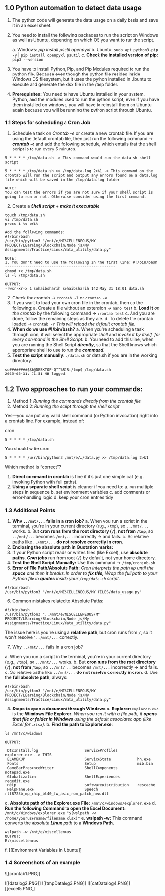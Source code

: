 ## 1.0 Python automation to detect data usage

1. The python code will generate the data usage on a daily basis and save it in an excel sheet.
2. You need to install the following packages to run the script on Windows as well as Ubuntu, depending on which OS you want to run the script.

	a. Windows: *pip install psutil openpyxl*
	b. Ubuntu: `sudo apt python3-pip -y` | `pip install openpyxl psutil`
	c. **Check the installed version of pip:** `pip3 --version`
3. You have to install Python, Pip, and Pip Modules required to run the python file. Because even though the python file resides inside Windows OS filesystem, but it uses the python installed in Ubuntu to execute and generate the xlsx file in the /tmp folder.
4. **Prerequisites:** You need to have Ubuntu installed in your system. Python, and the modules used to run the python script, even if you have them installed on windows, you will have to reinstall them on Ubuntu again because you will be running the python script through Ubuntu.

### 1.1 Steps for scheduling a Cron Job

1. Schedule a task on *Crontab -e* or create a new crontab file. If you are using the default crontab file, then just run the following command -> ***crontab -e*** and add the following schedule, which entails that the shell script is to run every 5 minutes.

```
5 * * * * /tmp/data.sh -> This command would run the data.sh shell script

5 * * * * /tmp/data.sh >> /tmp/data.log 2>&1 -> This command on the crontab will run the script and output any errors found on a data.log file which will be saved in the /tmp/data.log folder

NOTE:
You can test the errors if you are not sure if your shell script is going to run or not. Otherwise consider using the first command.
```
2. Create a ***Shell script*** + ***make it executable***
```
touch /tmp/data.sh
vi /tmp/data.sh
press i to edit

Add the following commands:
#!/bin/bash 
/usr/bin/python3 "/mnt/e/MISCELLENEOUS/MY PROJECT/LEarning/Blockchain/Node js/My Assignments/Practice/Linux/data_utility/data.py"

NOTE:
1. You don't need to use the following in the first line: #!/bin/bash
--------------------------------------------------
chmod +x /tmp/data.sh
ls -l /tmp/data.sh

OUTPUT:
-rwxr-xr-x 1 sohaibsharih sohaibsharih 142 May 31 18:01 data.sh
```

2. Check the crontab -> `crontab -l` or `crontab -e`
3. If you want to load your own cron file in the crontab, then do the following:
	a. Create a file without an extension -> `nano test`
	b. **Load it** *on the crontab* by the following command -> `crontab test`
	c. And you are done, follow the remaining steps as they are.
	d. To delete the crontab loaded -> `crontab -r` *This will reload the default crontab file.*
4. **When do we use #!/bin/bash?**
	a. When you're scheduling a task through cron, it will select the appropriate *shell* and *invoke it by itself, for every command in the Shell Script.*
	b. You need to add this line, when you are running the Shell Script ***directly***, so that the Shell knows which appropriate shell to use to run the ***command.***
5. **Test the script manually**: `./data.sh` or data.sh if you are in the working directory.

```
so########$$h@DESKTOP-Q^^%RIR:/tmp$ /tmp/data.sh
2025-05-31: 71.51 MB logged.

```

## 1.2 Two approaches to run your commands:

1. Method 1: *Running the commands directly from the crontab file*
2. Method 2: *Running the script through the shell script*

Yes—you can put any valid shell command (or Python invocation) right into a crontab line. For example, instead of:

cron
```
5 * * * * /tmp/data.sh

```

You should write
cron
```
5 * * * * /usr/bin/python3 /mnt/e/…/data.py >> /tmp/data.log 2>&1

```

Which method is “correct”?

1. **Direct command in crontab** is fine if it’s just one simple call (e.g. invoking Python with full paths).
2. **Using a separate shell script** is cleaner if you need to:
	a. run multiple steps in sequence
	b. set environment variables
	c. add comments or error‐handling logic
	d. keep your cron entries tidy
### 1.3 Additional Points

1. **Why `../mnt/...` fails in a cron job?**
	a. When you run a script in the terminal, you're in your current directory (e.g., `/tmp`), so `../mnt/...` works.
	b. But **cron runs from the root directory (`/`)**, **not from `/tmp`**, so `../mnt/...` becomes `/mnt/...` incorrectly → and fails.
	c. So relative paths like `../mnt/...` **do not resolve correctly in cron**.
2. **Enclosing the absolute path in Quotation marks:**
3. If your Python script reads or writes files (like Excel), use **absolute paths**. ***Cron jobs*** run from root (`/`) by default, not your home directory.
4. **Test the Shell Script Manually:** Use this command -> `/tmp/cronjob.sh`
5. **Error of File Path/Absolute Path:** *Cron interprets the path up until the **space** and then it breaks. In order to **fix this,** Wrap the full path to your Python file in **quotes** inside your `/tmp/data.sh` script.*

```
#!/bin/bash
/usr/bin/python3 "/mnt/e/MISCELLENEOUS/MY FILES/data_usage.py"
```
6. Common mistakes related to Absolute Paths:

```
#!/bin/bash
/usr/bin/python3 "../mnt/e/MISCELLENEOUS/MY PROJECT/LEarning/Blockchain/Node js/My Assignments/Practice/Linux/data_utility/data.py"

```

The issue here is you're using a **relative path**, but cron runs from `/`, so it won't resolve `"../mnt/...` correctly.

7. Why `../mnt/...` fails in a cron job?

a. When you run a script in the terminal, you're in your current directory (e.g., `/tmp`), so `../mnt/...` works.
b. But **cron runs from the root directory (`/`)**, **not from `/tmp`**, so `../mnt/...` becomes `/mnt/...` incorrectly → and fails.
c. So relative paths like `../mnt/...` **do not resolve correctly in cron**.
d. Use the **full absolute path**, always:

```
#!/bin/bash
/usr/bin/python3 "/mnt/e/MISCELLENEOUS/MY PROJECT/LEarning/Blockchain/Node js/My Assignments/Practice/Linux/data_utility/data.py"

```

8. **Steps to open a document through Windows**
	a. **Explorer:** `explorer.exe` is the **Windows File Explorer**. *When you run it with a file path, it **opens that file or folder in Windows** using the default associated app (like Excel for `.xlsx`).*
	b. **Find the path to Explorer.exe**:
```
ls /mnt/c/windows

OUTPUT:

 DtcInstall.log                     ServiceProfiles         explorer.exe --> THIS
 ELAMBKUP                           ServiceState            hh.exe
 Fonts                              Setup                   mib.bin
 GameBarPresenceWriter              ShellComponents         notepad.exe
 Globalization                      ShellExperiences        regedit.exe
 Help                               SoftwareDistribution    rescache
 HelpPane.exe                       Speech                  rtl8723b_mp_chip_bt40_fw_asic_rom_patch_new.dll
```
c. **Absolute path of the Explorer.exe File:** `/mnt/c/windows/explorer.exe`
d. **Run the following Command to open the Excel Document:** `/mnt/c/Windows/explorer.exe "$(wslpath -w /home/yourusername/filename.xlsx)"`
e. **wslpath -w:** This command converts the *absolute **Linux** path* to a **Windows Path.**
```
wslpath -w /mnt/e/miscellenous
OUTPUT:
E:\miscellenous
```
f. [[Environment Variables in Ubuntu]]


### 1.4 Screenshots of an example

![[crontab1.PNG]]

![[datalog2.PNG]]
![[tmpDatalog3.PNG]]
![[catDatalog4.PNG]]
![[excel5.PNG]]
